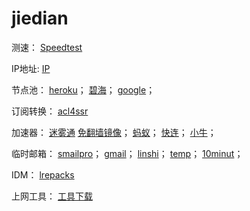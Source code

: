 # jiedian
测速：
[Speedtest](https://www.speedtest.cn/)

IP地址:
[IP](http://ip111.cn/)

节点池：
[heroku](https://sspool.herokuapp.com/)；
[碧海](https://proxies.bihai.cf/)；
[google](https://www.google.com.hk/search?q=inurl%3Aclash%2Fproxies)；

订阅转换：
[acl4ssr](https://acl4ssr-sub.github.io/)

加速器：
[迷雾通](https://geph.io/zhs/)
[免翻墙镜像](https://github.com/geph-official/geph4/wiki/%E8%BF%B7%E9%9B%BE%E9%80%9A%EF%BC%88%E5%85%8D%E7%BF%BB%E5%A2%99%E9%95%9C%E5%83%8F%EF%BC%89)；
[蚂蚁](https://b.antss.me/)；
[快连](https://purchase.eradpd.xyz/)；
[小牛](https://www.aoxvpn.com/zhs/)；

临时邮箱：
[smailpro](https://smailpro.com/)；
[gmail](https://www.gmailnator.com/)；
[linshi](https://linshiyouxiang.net/)；
[temp](https://temp-mail.org/zh/)；
[10minut](https://10minutemail.org/m/)；

IDM：
[lrepacks](https://lrepacks.net/)

上网工具：
[工具下载](https://github.com/selierlin/Share-SSR-V2ray/blob/master/tools.md)
